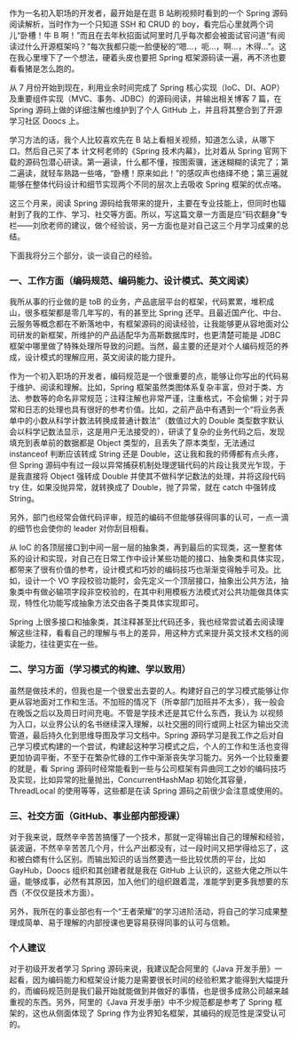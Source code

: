 作为一名初入职场的开发者，最开始是在逛 B 站刷视频时看到的一个 Spring 源码阅读解析，当时作为一个只知道 SSH 和 CRUD 的 boy，看完后心里就两个词儿“卧槽！牛 B 啊！”而且在去年秋招面试阿里时几乎每次都会被面试官问道“有阅读过什么开源框架吗？”每次我都只能一脸便秘的“嗯…，呃…，啊…，木得…”。这在我心里埋下了一个想法，硬着头皮也要把 Spring 框架源码读一遍，再不济也要看看猪是怎么跑的。

从 7 月份开始到现在，利用业余时间完成了 Spring 核心实现（IoC、DI、AOP）及重要组件实现（MVC、事务、JDBC）的源码阅读，并输出相关博客 7 篇，在 Spring 源码上做的详细注解也维护到了个人 GitHub 上，并且将其整合到了开源学习社区 Doocs 上。

学习方法的话，我个人比较喜欢先在 B 站上看相关视频，知道怎么读，从哪下口。然后自己买了本 计文柯老师的《Spring 技术内幕》，比对着从 Spring 官网下载的源码包潜心研读。第一遍读，什么都不懂，按图索骥，迷迷糊糊的读完了；第二遍读，就轻车熟路一些咯，“卧槽！原来如此！”的感叹声也络绎不绝；第三遍就能够在整体代码设计和细节实现两个不同的层次上去吸收 Spring 框架的优点咯。

这三个月来，阅读 Spring 源码给我带来的提升，主要在专业技能上，但同时也辐射到了我的工作、学习、社交等方面。所以，写这篇文章一方面是应“码农翻身”专栏——刘欣老师的建议，做个经验谈，另一方面也是对自己这三个月学习成果的总结。

下面我将分三个部分，谈一谈自己的经验。

### 一、工作方面（编码规范、编码能力、设计模式、英文阅读）

我所从事的行业做的是 toB 的业务，产品底层平台的框架，代码累累，堆积成山，很多框架都是零几年写的，有的甚至比 Spring 还早。且最近国产化、中台、云服务等概念都在不断落地中，有框架源码的阅读经验，让我能够更从容地面对公司研发的新框架，所维护的产品适配华为高斯数据库时，也更清楚可能是 JDBC 框架中哪里做了特殊处理所导致的问题。当然，最主要的还是对个人编码规范的养成，设计模式的理解应用，英文阅读的能力提升。

作为一个初入职场的开发者，编码规范是一个很重要的点，能够让你写出的代码易于维护、阅读和理解。比如，Spring 框架虽然类图体系复杂丰富，但对于类、方法、参数等的命名非常规范；注释注解也非常严谨，注重格式，不会偷懒；对于异常和日志的处理也具有很好的参考价值。比如，之前产品中有遇到一个“将业务表单中的小数从科学计数法转换成普通计数法”（数值过大的 Double 类型数字默认会以科学记数法显示，这是用户无法接受的），研读了复杂的业务代码之后，发现填充到表单前的数据都是 Object 类型的，且丢失了原本类型，无法通过 instanceof 判断应该转成 String 还是 Double，这让我和我的师傅都有点头疼，但 Spring 源码中有过一段以异常捕获机制处理逻辑代码的片段让我灵光乍现，于是我直接将 Object 强转成 Double 并使其不做科学记数法的处理，并将这段代码 try 住，如果没抛异常，就转换成了 Double，抛了异常，就在 catch 中强转成 String。

另外，部门也经常会做代码评审，规范的编码不但能够获得同事的认可，一点一滴的细节也会使你的 leader 对你刮目相看。

从 IoC 的各顶层接口到中间一层一层的抽象类，再到最后的实现类，这一整套体系的设计和实现，对自己在日常工作中设计某些功能的接口、抽象类和具体实现，都带来了很有价值的参考，设计模式和巧妙的编码技巧也渐渐变得触手可及。比如，设计一个 VO 字段校验功能时，会先定义一个顶层接口，抽象出公共方法，抽象类中有做必输项字段非空校验的，在其中利用模板方法模式对公共功能做具体实现，特性化功能写成抽象方法交由各子类具体实现即可。

Spring 上很多接口和抽象类，其注释甚至比代码还多，我也经常尝试着去阅读理解这些注释，看看自己的理解与书上的差异，用这种方式来提升英文技术文档的阅读能力，往往更实在一些。

### 二、学习方面（学习模式的构建、学以致用）

虽然是做技术的，但我也是一个很爱出去耍的人。构建好自己的学习模式能够让你更从容地面对工作和生活。不加班的情况下（所幸部门加班并不太多），我一般会在晚饭之后以及周日时间充电。不管是学技术还是其它什么东西，我认为 以视频为入口，以业界公认的名书继续深入理解，以社交圈的同行或网上社区为输出交流管道，最后持久化到思维导图及学习文档中。Spring 源码学习是我工作之后对自己学习模式构建的一个尝试，构建起这种学习模式之后，个人的工作和生活也变得更加协调平衡，不至于在繁杂忙碌的工作中渐渐丧失学习能力。另外一个比较重要的就是，看 Spring 源码时经常能看到一些与公司框架有异曲同工之妙的编码技巧及实现，比如异常的批量抛出，ConcurrentHashMap 初始化其容量，ThreadLocal 的使用等等，这些都是在读 Spring 源码之前很少会注意或使用的。

### 三、社交方面（GitHub、事业部内部授课）

对于我来说，既然辛辛苦苦搞懂了一个技术，那就一定得输出自己的理解和经验，装波逼，不然辛辛苦苦几个月，什么产出都没有，过一段时间又把学得给忘了，这和被白嫖有什么区别。而输出知识的话当然要选一些比较优质的平台，比如 GayHub，Doocs 组织和其创建者就是我在 GitHub 上认识的，这些大佬之所以牛逼，能够成事，必然有其原因，加入他们的组织跟着混，准能学到更多我想要的东西（不仅仅是技术方面）。

另外，我所在的事业部也有一个“王者荣耀”的学习进阶活动，将自己的学习成果整理成简单、易于理解的内部授课也更容易获得同事的认可与信赖。

### 个人建议

对于初级开发者学习 Spring 源码来说，我建议配合阿里的《Java 开发手册》一起看，因为编码能力和框架设计能力是需要很长时间的经验积累才能得到大幅提升的，而编码规范则是我们最开始就能做到并做好的事情，也是很多成熟公司越来越重视的东西。另外，阿里的《Java 开发手册》中不少规范都是参考了 Spring 框架的，这也从侧面体现了 Spring 作为业界知名框架，其编码的规范性是深受认可的。
